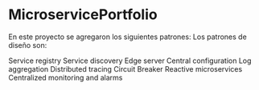 # MicroservicePortfolio

En este proyecto se agregaron los siguientes patrones:
Los patrones de diseño son:

Service registry
Service discovery
Edge server
Central configuration
Log aggregation
Distributed tracing
Circuit Breaker
Reactive microservices
Centralized monitoring and alarms
